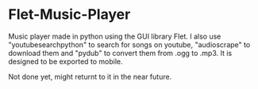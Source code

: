 # Flet-Music-Player
Music player made in python using the GUI library Flet.
I also use "youtubesearchpython" to search for songs on youtube, "audioscrape" to download them and "pydub" to convert them from .ogg to .mp3. It is designed to be exported to mobile.

Not done yet, might returnt to it in the near future.
